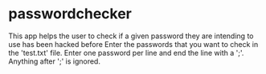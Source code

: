 # passwordchecker
This app helps the user to check if a given password they are intending to use has been hacked before
Enter the passwords that you want to check in the 'test.txt' file. Enter one password per line and end the line with a ';'. Anything after ';' is ignored. 